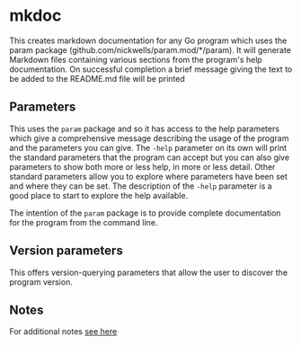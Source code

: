 <!-- Created by mkdoc DO NOT EDIT. -->

# mkdoc

This creates markdown documentation for any Go program which uses the param
package \(github\.com/nickwells/param\.mod/\*/param\)\. It will generate
Markdown files containing various sections from the program&apos;s help
documentation\. On successful completion a brief message giving the text to be
added to the README\.md file will be printed



<!-- This file is inserted into markdown files generated by mkdoc -->
<!-- if the program being documented depends on this module       -->
<!-- ============================================================ -->
<!-- See github.com/snivelingsa/utilities/mkdoc                     -->
## Parameters

This uses the `param` package and so it has access to the help parameters
which give a comprehensive message describing the usage of the program and
the parameters you can give. The `-help` parameter on its own will print the
standard parameters that the program can accept but you can also give
parameters to show both more or less help, in more or less detail. Other
standard parameters allow you to explore where parameters have been set and
where they can be set. The description of the `-help` parameter is a good
place to start to explore the help available.

The intention of the `param` package is to provide complete documentation
for the program from the command line.


<!-- This file is inserted into markdown files generated by mkdoc -->
<!-- if the program being documented depends on this module       -->
<!-- ============================================================ -->
<!-- See github.com/snivelingsa/utilities/mkdoc                     -->
## Version parameters

This offers version-querying parameters that allow the user to discover the
program version.


## Notes
For additional notes [see here](_mkdoc.NOTES.md)
